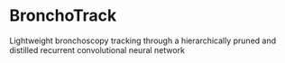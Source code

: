 # BronchoTrack
Lightweight bronchoscopy tracking through a hierarchically pruned and distilled recurrent convolutional neural network

